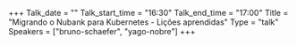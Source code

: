+++
Talk_date = ""
Talk_start_time = "16:30"
Talk_end_time = "17:00"
Title = "Migrando o Nubank para Kubernetes - Lições aprendidas"
Type = "talk"
Speakers = ["bruno-schaefer", "yago-nobre"]
+++


